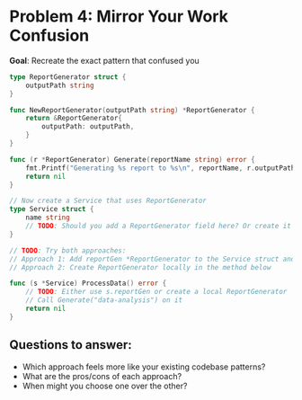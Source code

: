 # Problem 4: Mirror Your Work Confusion

**Goal**: Recreate the exact pattern that confused you

```go
type ReportGenerator struct {
    outputPath string
}

func NewReportGenerator(outputPath string) *ReportGenerator {
    return &ReportGenerator{
        outputPath: outputPath,
    }
}

func (r *ReportGenerator) Generate(reportName string) error {
    fmt.Printf("Generating %s report to %s\n", reportName, r.outputPath)
    return nil
}

// Now create a Service that uses ReportGenerator
type Service struct {
    name string
    // TODO: Should you add a ReportGenerator field here? Or create it locally in methods?
}

// TODO: Try both approaches:
// Approach 1: Add reportGen *ReportGenerator to the Service struct and NewService constructor
// Approach 2: Create ReportGenerator locally in the method below

func (s *Service) ProcessData() error {
    // TODO: Either use s.reportGen or create a local ReportGenerator
    // Call Generate("data-analysis") on it
    return nil
}
```

## Questions to answer:

- Which approach feels more like your existing codebase patterns?
- What are the pros/cons of each approach?
- When might you choose one over the other?
